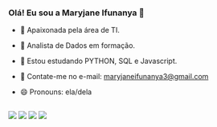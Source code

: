 ### Olá! Eu sou a Maryjane Ifunanya 👋


- 🔭 Apaixonada pela área de TI.
- 👩 Analista de Dados em formação.
- 🌱 Estou estudando PYTHON, SQL e Javascript.
- 📧 Contate-me no e-mail: maryjaneifunanya3@gmail.com
- 😄 Pronouns: ela/dela


    
  
  ##
  
  <div>
 <a href="https://discord.gg/8tfTEC6G37" target="_blank"><img src="https://img.shields.io/badge/Discord-7289DA?style=for-the-badge&logo=discord&logoColor=white" target="_blank"></a> 
  <a href = "mailto:maryjaneifunanya3@gmail.com"><img src="https://img.shields.io/badge/-Gmail-%23333?style=for-the-badge&logo=gmail&logoColor=white" target="_blank"></a>
  <a href="https://www.linkedin.com/in/mary-jane-500287209" target="_blank"><img src="https://img.shields.io/badge/-LinkedIn-%230077B5?style=for-the-badge&logo=linkedin&logoColor=white" target="_blank"></a>
   <a href="https://www.youtube.com/@itsyourgirlmary1032" target="_blank"><img src="https://img.shields.io/badge/YouTube-FF0000?style=for-the-badge&logo=youtube&logoColor=white" target="_blank"></a>
  </div>
  


